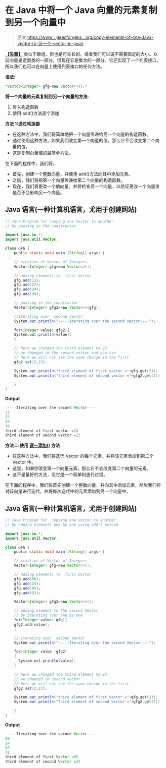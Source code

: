 # 在 Java 中将一个 Java 向量的元素复制到另一个向量中

> 原文:[https://www . geesforgeks . org/copy-elements-of-one-Java-vector-to-另一个-vector-in-java/](https://www.geeksforgeeks.org/copy-elements-of-one-java-vector-to-another-vector-in-java/)

[**【矢量】**](https://www.geeksforgeeks.org/java-util-vector-class-java/) 类似于数组，但也是可生长的，或者我们可以说不需要固定的大小。以前向量是遗留类的一部分，但现在它是集合的一部分。它还实现了一个列表接口，所以我们也可以在向量上使用列表接口的任何方法。

**语法:**

```java
*Vector<Integer> gfg=new Vector<>();*
```

**将一个向量的元素复制到另一个向量的方法:**

1.  传入构造函数
2.  使用 add()方法逐个添加

**方法 1:通过构造器**

*   在这种方法中，我们将简单地把一个向量传递给另一个向量的构造函数。
*   通过使用这种方法，如果我们改变第一个向量的值，那么它不会改变第二个向量的值。
*   这是复制向量值的最简单方法。

在下面的程序中，我们将，

*   首先，创建一个整数向量，并使用 add()方法向其中添加元素。
*   之后，我们将把第一个向量传递给第二个向量的构造函数。
*   现在，我们将更改一个值向量，并将检查另一个向量，以验证更改一个向量值是否不会影响另一个向量。

## Java 语言(一种计算机语言，尤用于创建网站)

```java
// Java Program for copying one Vector to another
// by passing in the constructor

import java.io.*;
import java.util.Vector;

class GFG {
    public static void main (String[] args) {

    // creation of Vector of Integers
    Vector<Integer> gfg=new Vector<>();

    // adding elements to  first Vector
    gfg.add(11);
    gfg.add(22);
    gfg.add(24);
    gfg.add(39);

    // passing in the constructor
    Vector<Integer> gfg2=new Vector<>(gfg);

    //Iterating over  second Vector
    System.out.println("-----Iterating over the second Vector----");

    for(Integer value: gfg2){
    System.out.println(value);
    }

    // here we changed the third element to 23
    // we changed in the second vector and you can
    // here we will not see the same change in the first
    gfg2.set(2,23);

    System.out.println("third element of first vector ="+gfg.get(2));
    System.out.println("third element of second vector ="+gfg2.get(2)); 

    }
}
```

**Output**

```java
-----Iterating over the second Vector----
11
22
24
39
third element of first vector =24
third element of second vector =23
```

**方法二:使用** [**逐一添加()**](https://www.geeksforgeeks.org/vector-add-method-in-java/) **方法**

*   在这种方法中，我们将迭代 Vector 的每个元素，并将该元素添加到第二个 Vector 中。
*   这里，如果你改变第一个向量元素，那么它不会改变第二个向量的元素。
*   这不是最好的方法，但它是一个简单的迭代过程。

在下面的程序中，我们将首先创建一个整数向量，并向其中添加元素，然后我们将对该向量进行迭代，并将每次迭代中的元素添加到另一个向量中。

## Java 语言(一种计算机语言，尤用于创建网站)

```java
// Java Program for  copying one Vector to another
// by adding elements one by one using add() method

import java.io.*;
import java.util.Vector;

class GFG {
    public static void main (String[] args) {

    // creation of Vector of Integers
    Vector<Integer> gfg=new Vector<>();

    // adding elements to  first Vector
    gfg.add(50);
    gfg.add(24);
    gfg.add(95);
    gfg.add(31);

    Vector<Integer> gfg2=new Vector<>();

    // adding element to the second Vector
    // by iterating over one by one
    for(Integer value: gfg){
    gfg2.add(value);
    }

    // Iterating over  second Vector
    System.out.println("-----Iterating over the second Vector----");

    for(Integer value :gfg2)
    {
      System.out.println(value);
    }

    // here we changed the third element to 23
    // we changed in second Vector
    // here we will not see the same change in the first
    gfg2.set(2,23);

    System.out.println("third element of first Vector ="+gfg.get(2));
    System.out.println("third element of second Vector ="+gfg2.get(2)); 

    }
}
```

**Output**

```java
-----Iterating over the second Vector----
50
24
95
31
third element of first Vector =95
third element of second Vector =23
```
